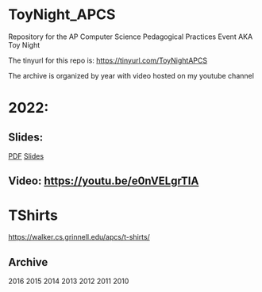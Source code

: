 # ToyNight_APCS
Repository for the AP Computer Science Pedagogical Practices Event AKA Toy Night

The tinyurl for this repo is: https://tinyurl.com/ToyNightAPCS

The archive is organized by year with video hosted on my youtube channel
# 2022: 
## Slides: 
[PDF](https://github.com/CodyHenrichsen-CTEC/ToyNight_APCS/blob/main/files/APCSA_Toy_Night_2022.pdf)
[Slides](https://docs.google.com/presentation/d/1ptN7emo1ckyor7ScCcnvzjSNEExKpTAWTm-5JAV3UMA/edit?usp=sharing)
## Video: https://youtu.be/e0nVELgrTIA 

# TShirts
https://walker.cs.grinnell.edu/apcs/t-shirts/

## Archive
2016
2015
2014
2013
2012
2011
2010

